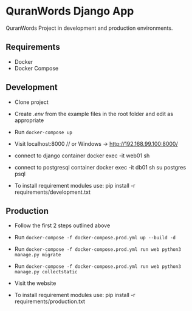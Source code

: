 # QuranWords Django App
QuranWords Project in development and production environments.

## Requirements
- Docker
- Docker Compose

## Development
- Clone project
- Create *.env* from the example files in the root folder and edit as appropriate
- Run `docker-compose up`
- Visit localhost:8000 // or Windows -> http://192.168.99.100:8000/

- connect to django container
 docker exec -it web01 sh

- connect to postgresql container
 docker exec -it db01 sh
 su postgres
 psql

 - To install requirement modules use:
 pip install -r requirements/development.txt


## Production
- Follow the first 2 steps outlined above
- Run `docker-compose -f docker-compose.prod.yml up --build -d`
- Run `docker-compose -f docker-compose.prod.yml run web python3 manage.py migrate`
- Run `docker-compose -f docker-compose.prod.yml run web python3 manage.py collectstatic`
- Visit the website

- To install requirement modules use:
 pip install -r requirements/production.txt
